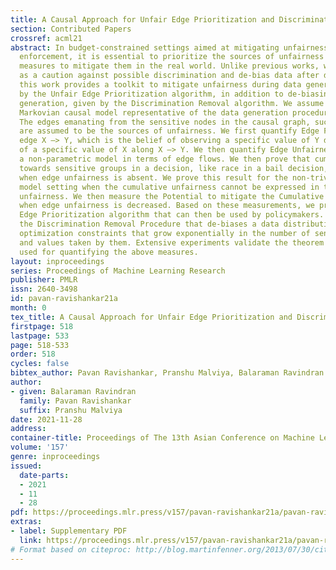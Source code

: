 ```yaml
---
title: A Causal Approach for Unfair Edge Prioritization and Discrimination Removal
section: Contributed Papers
crossref: acml21
abstract: In budget-constrained settings aimed at mitigating unfairness, like law
  enforcement, it is essential to prioritize the sources of unfairness before taking
  measures to mitigate them in the real world. Unlike previous works, which only serve
  as a caution against possible discrimination and de-bias data after data generation,
  this work provides a toolkit to mitigate unfairness during data generation, given
  by the Unfair Edge Prioritization algorithm, in addition to de-biasing data after
  generation, given by the Discrimination Removal algorithm. We assume that a non-parametric
  Markovian causal model representative of the data generation procedure is given.
  The edges emanating from the sensitive nodes in the causal graph, such as race,
  are assumed to be the sources of unfairness. We first quantify Edge Flow in any
  edge X –> Y, which is the belief of observing a specific value of Y due to the influence
  of a specific value of X along X –> Y. We then quantify Edge Unfairness by formulating
  a non-parametric model in terms of edge flows. We then prove that cumulative unfairness
  towards sensitive groups in a decision, like race in a bail decision, is non-existent
  when edge unfairness is absent. We prove this result for the non-trivial non-parametric
  model setting when the cumulative unfairness cannot be expressed in terms of edge
  unfairness. We then measure the Potential to mitigate the Cumulative Unfairness
  when edge unfairness is decreased. Based on these measurements, we propose the Unfair
  Edge Prioritization algorithm that can then be used by policymakers. We also propose
  the Discrimination Removal Procedure that de-biases a data distribution by eliminating
  optimization constraints that grow exponentially in the number of sensitive attributes
  and values taken by them. Extensive experiments validate the theorem and specifications
  used for quantifying the above measures.
layout: inproceedings
series: Proceedings of Machine Learning Research
publisher: PMLR
issn: 2640-3498
id: pavan-ravishankar21a
month: 0
tex_title: A Causal Approach for Unfair Edge Prioritization and Discrimination Removal
firstpage: 518
lastpage: 533
page: 518-533
order: 518
cycles: false
bibtex_author: Pavan Ravishankar, Pranshu Malviya, Balaraman Ravindran
author:
- given: Balaraman Ravindran
  family: Pavan Ravishankar
  suffix: Pranshu Malviya
date: 2021-11-28
address:
container-title: Proceedings of The 13th Asian Conference on Machine Learning
volume: '157'
genre: inproceedings
issued:
  date-parts:
  - 2021
  - 11
  - 28
pdf: https://proceedings.mlr.press/v157/pavan-ravishankar21a/pavan-ravishankar21a.pdf
extras:
- label: Supplementary PDF
  link: https://proceedings.mlr.press/v157/pavan-ravishankar21a/pavan-ravishankar21a-supp.pdf
# Format based on citeproc: http://blog.martinfenner.org/2013/07/30/citeproc-yaml-for-bibliographies/
---
```

